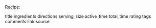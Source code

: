 

Recipe:

title
ingredients
directions
serving_size
active_time
total_time
rating
tags
comments
link
source
